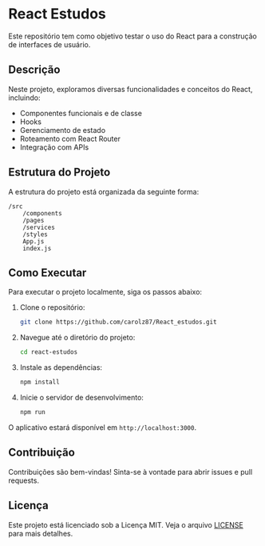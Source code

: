 # React Estudos

Este repositório tem como objetivo testar o uso do React para a construção de interfaces de usuário.

## Descrição

Neste projeto, exploramos diversas funcionalidades e conceitos do React, incluindo:

- Componentes funcionais e de classe
- Hooks 
- Gerenciamento de estado
- Roteamento com React Router
- Integração com APIs

## Estrutura do Projeto

A estrutura do projeto está organizada da seguinte forma:

```
/src
    /components
    /pages
    /services
    /styles
    App.js
    index.js
```

## Como Executar

Para executar o projeto localmente, siga os passos abaixo:

1. Clone o repositório:
     ```bash
     git clone https://github.com/carolz87/React_estudos.git
     ```

2. Navegue até o diretório do projeto:
     ```bash
     cd react-estudos
     ```

3. Instale as dependências:
     ```bash
     npm install
     ```

4. Inicie o servidor de desenvolvimento:
     ```bash
     npm run
     ```

O aplicativo estará disponível em `http://localhost:3000`.

## Contribuição

Contribuições são bem-vindas! Sinta-se à vontade para abrir issues e pull requests.

## Licença

Este projeto está licenciado sob a Licença MIT. Veja o arquivo [LICENSE](LICENSE) para mais detalhes.


